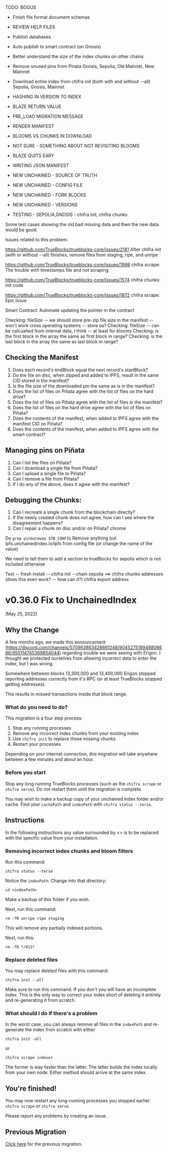 TODO: BOGUS

- Finish file format document schemas


- REVIEW HELP FILES
- Publish databases
- Auto publish to smart contract (on Gnosis)
- Better understand the size of the index chunks on other chains
- Remove unused pins from Pinata Gnosis, Sepolia, Old Mainnet, New Mainnet
- Download entire index from chifra init (both with and without --all) Sepolia, Gnosis, Mainnet
- HASHING IN VERSION TO INDEX
- BLAZE RETURN VALUE
- PRE_LOAD MIGRATION MESSAGE
- RENDER MANIFEST
- BLOOMS VS CHUNKS IN DOWNLOAD
- NOT SURE - SOMETHING ABOUT NOT REVISITING BLOOMS
- BLAZE QUITS EARY
- WRITING JSON MANIFEST
- NEW UNCHAINED - SOURCE OF TRUTH
- NEW UNCHAINED - CONFIG FILE
- NEW UNCHAINED - FORK BLOCKS
- NEW UNCHAINED - VERSIONS
- TESTING - SEPOLIA,GNOSIS - chifra init, chifra chunks

Some test cases showing the old bad missing data and then the new data would be good.

Issues related to this problem:

https://github.com/TrueBlocks/trueblocks-core/issues/2181
    After chifra init (with or without --all) finishes, remove files from staging, ripe, and unripe

https://github.com/TrueBlocks/trueblocks-core/issues/1998
    chifra scrape: The trouble with timestamps file and not scraping

https://github.com/TrueBlocks/trueblocks-core/issues/1574
    chifra chunks: init code

https://github.com/TrueBlocks/trueblocks-core/issues/1872
    chifra scrape: Epic Issue


Smart Contract: Automate updating the pointer in the contract

Checking: fileSize -- we should store pre-zip file size in the manifest -- won't work cross operating systems -- store os?
Checking: fileSize -- can be calcualted from internal data, I think -- at least for blooms
Checking: is the first block in the array the same as first block in range?
Checking: is the last block in the array the same as last block in range?

Checking the Manifest
----------------------
1. Does each record's endBlock equal the next record's startBlock?
2. Do the file on disc, when zipped and added to IPFS, result in the same CID stored in the manifest?
3. Is the file size of the downloaded pin the same as is in the manifest?
4. Does the list of files on Piñata agree with the list of files on the hard drive?
5. Does the list of files on Piñata agree with the list of files in the manifest?
6. Does the list of files on the hard drive agree with the list of files on Piñata?
7. Does the contents of the manifest, when added to IPFS agree with the manifest CID on Piñata?
8. Does the contents of the manifest, when added to IPFS agree with the smart contract?

Managing pins on Piñata
------------------------
1. Can I list the files on Piñata?
2. Can I download a single file from Piñata?
3. Can I upload a single file to Piñata?
4. Can I remove a file from Piñata?
5. If I do any of the above, does it agree with the manifest?

Debugging the Chunks:
----------------------
1. Can I recreate a single chunk from the blockchain directly?
2. If the newly created chunk does not agree, how can I see where the disagreement happens?
3. Can I repair a chunk on disc and/or on Piñata?
chrome

Do `grep pinGateway $TB_CONFIG`
Remove anything but ipfs.unchainedindex.io/ipfs from config file (or change the name of the value)

We need to tell them to add a section to trueBlocks for sepolia which is not included otherwise

Test -- fresh install --
    chifra init --chain sepolia ==>
    chifra chunks addresses (does this even work? -- how can it?)
    chifra export address



# v0.36.0 Fix to UnchainedIndex

(May 25, 2022)

## Why the Change

A few months ago, we made this announcement (https://discord.com/channels/570963863428661248/904527518948806686/955114745369854044) regarding trouble we were seeing with Erigon. I thought we protected ourselves from allowing incorrect data to enter the index, but I was wrong.

Somewhere between blocks 13,300,000 and 13,400,000 Erigon stopped reporting addresses correctly from it's RPC (or at least TrueBlocks stopped getting addresses).

This results in missed transactions inside that block range.

### What do you need to do?

This migration is a four step process:

1. Stop any running processes
2. Remove any incorrect index chunks from your existing index
3. Use `chifra init` to replace those missing chunks
4. Restart your processes

Depending on your internet connection, this migration will take anywhere between a few minutes and about an hour.

### Before you start

Stop any long running TrueBlocks processes (such as the `chifra scrape` or `chifra serve`). Do not restart them until the migration is complete.

You may wish to make a backup copy of your unchained index folder and/or cache. Find your `cachePath` and `indexPath` with `chifra status --terse`.

## Instructions

In the following instructions any value surrounded by <> is to be replaced with the specific value from your installation.

### Removing incorrect index chunks and bloom filters

Run this command:

```
chifra status --terse
```

Notice the `indexPath`. Change into that directory:

```
cd <indexPath>
```

Make a backup of this folder if you wish.

Next, run this command:

```
rm -fR unripe ripe staging
```

This will remove any partially indexed portions.

Next, run this:

```
rm -fR */013*
```

### Replace deleted files

You may replace deleted files with this command:

```
chifra init --all
```

Make sure to run this command. If you don't you will have an incomplete index. This is the only way to correct your index short of deleting it entirely and re-generating it from scratch.

### What should I do if there's a problem

In the worst case, you can always remove all files in the `indexPath` and re-generate the index from scratch with either

```
chifra init -all
```

or

```
chifra scrape indexer
```

The former is way faster than the latter. The latter builds the index locally from your own node. Either method should arrive at the same index.


## You're finished!

You may now restart any long-running processes you stopped earlier: `chifra scrape` or `chifra serve`.

Please report any problems by creating an issue.

## Previous Migration

[Click here](./README-v0.32.0.md) for the previous migration.
